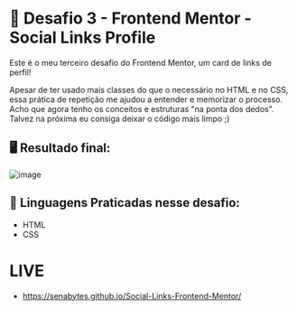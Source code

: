 # 🌟 Desafio 3 - Frontend Mentor - Social Links Profile
Este é o meu terceiro desafio do Frontend Mentor, um card de links de perfil!

Apesar de ter usado mais classes do que o necessário no HTML e no CSS, essa prática de repetição me ajudou a entender e memorizar o processo. Acho que agora tenho os conceitos e estruturas "na ponta dos dedos".  
Talvez na próxima eu consiga deixar o código mais limpo ;)


## 🖥️ Resultado final:
![image](https://github.com/user-attachments/assets/8100cc5e-f8e9-4ba5-aaa1-ab7e36e7bf5d)


## 🚀 Linguagens Praticadas nesse desafio:
- HTML
- CSS

# LIVE 
- https://senabytes.github.io/Social-Links-Frontend-Mentor/

